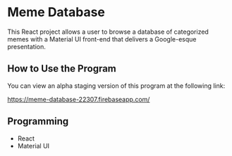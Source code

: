 # Meme Database
This React project allows a user to browse a database of categorized memes with a Material UI front-end that delivers a Google-esque presentation.

## How to Use the Program
You can view an alpha staging version of this program at the following link:

https://meme-database-22307.firebaseapp.com/

## Programming
* React
* Material UI
